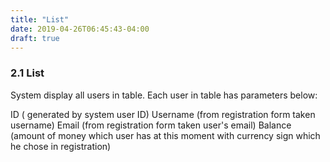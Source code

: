 ```yaml
---
title: "List"
date: 2019-04-26T06:45:43-04:00
draft: true
---
```


### 2.1 List

System display all users in table. Each user in table has parameters below:

ID ( generated by system user ID)
Username (from registration form taken username)
Email (from registration form taken user's email)
Balance (amount of money which user has at this moment with currency sign which he chose in registration)
